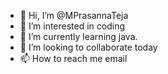 - 👋 Hi, I’m @MPrasannaTeja
- 👀 I’m interested in coding
- 🌱 I’m currently learning java.
- 💞️ I’m looking to collaborate today
- 📫 How to reach me email

<!---
MPrasannaTeja/MPrasannaTeja is a ✨ special ✨ repository because its `README.md` (this file) appears on your GitHub profile.
You can click the Preview link to take a look at your changes.
--->

